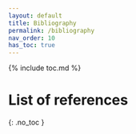 ```yaml
---
layout: default
title: Bibliography
permalink: /bibliography
nav_order: 10
has_toc: true
---
```


{% include toc.md %}

# List of references
{: .no_toc }